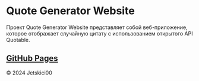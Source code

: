 # Quote Generator Website

Проект Quote Generator Website представляет собой веб-приложение, которое отображает случайную цитату с использованием открытого API Quotable.

## [GitHub Pages](https://jetskici00.github.io/quoteGeneratorWebsite/)

© 2024 Jetskici00
